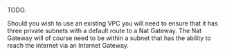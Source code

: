 TODO.

Should you wish to use an existing VPC you will need to ensure that it has three private subnets with a default route to a Nat Gateway. The Nat Gateway will of course need to be within a subnet that has the ability to reach the internet via an Internet Gateway.